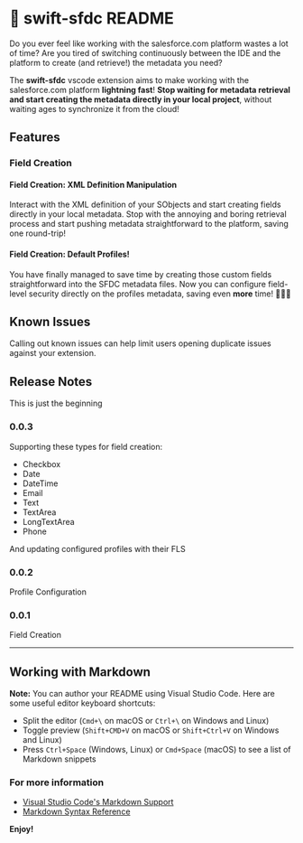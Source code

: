 # 💫 swift-sfdc README

Do you ever feel like working with the salesforce.com platform wastes a lot of time?
Are you tired of switching continuously between the IDE and the platform to create (and retrieve!) the metadata you need?

The <b>swift-sfdc</b> vscode extension aims to make working with the salesforce.com platform <b>lightning fast</b>!
<b>Stop waiting for metadata retrieval and start creating the metadata directly in your local project</b>, without waiting ages to synchronize it from the cloud!

## Features

### Field Creation

#### Field Creation: XML Definition Manipulation

Interact with the XML definition of your SObjects and start creating fields directly in your local metadata. Stop with the annoying and boring retrieval process and start pushing metadata straightforward to the platform, saving one round-trip!

#### Field Creation: Default Profiles!

You have finally managed to save time by creating those custom fields straightforward into the SFDC metadata files. Now you can configure field-level security directly on the profiles metadata, saving even <b>more</b> time! 🎉🎉🎉

## Known Issues

Calling out known issues can help limit users opening duplicate issues against your extension.

## Release Notes

This is just the beginning

### 0.0.3

Supporting these types for field creation:
* Checkbox
* Date
* DateTime
* Email
* Text
* TextArea
* LongTextArea
* Phone

And updating configured profiles with their FLS

### 0.0.2

Profile Configuration

### 0.0.1

Field Creation



-----------------------------------------------------------------------------------------------------------

## Working with Markdown

**Note:** You can author your README using Visual Studio Code.  Here are some useful editor keyboard shortcuts:

* Split the editor (`Cmd+\` on macOS or `Ctrl+\` on Windows and Linux)
* Toggle preview (`Shift+CMD+V` on macOS or `Shift+Ctrl+V` on Windows and Linux)
* Press `Ctrl+Space` (Windows, Linux) or `Cmd+Space` (macOS) to see a list of Markdown snippets

### For more information

* [Visual Studio Code's Markdown Support](http://code.visualstudio.com/docs/languages/markdown)
* [Markdown Syntax Reference](https://help.github.com/articles/markdown-basics/)

**Enjoy!**
